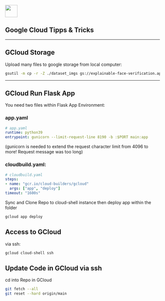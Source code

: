 <img src="https://holori.com/wp-content/uploads/2021/05/GCP.png" height=40px></img>

## Google Cloud Tipps & Tricks

---

## GCloud Storage

Upload many files to google storage from local computer: 
```bash
gsutil -m cp -r -Z ./dataset_imgs gs://explainable-face-verification.appspot.com/
```
---

## GCloud Run Flask App

You need two files within Flask App Environment:
### app.yaml
```yaml
# app.yaml
runtime: python39
entrypoint: gunicorn --limit-request-line 8190 -b :$PORT main:app
```

(gunicorn is needed to extend the request character limit from 4096 to more! Request message was too long)

### cloudbuild.yaml:
```yaml
# cloudbuild.yaml
steps:
- name: "gcr.io/cloud-builders/gcloud"
  args: ["app", "deploy"]
timeout: "1600s"
```

Sync and Clone Repo to cloud-shell instance then deploy app within the folder

```bash
gcloud app deploy
```

## Access to GCloud

via ssh:
```bash
gcloud cloud-shell ssh
```

## Update Code in GCloud via ssh

cd into Repo in GCloud
```bash
git fetch --all
git reset --hard origin/main
```
